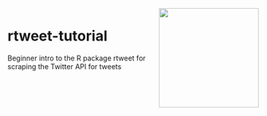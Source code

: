<img height="200" align="right" src="https://user-images.githubusercontent.com/55933131/143092473-835ce619-0b18-438f-b235-aee57209d52f.png">


# rtweet-tutorial
Beginner intro to the R package rtweet for scraping the Twitter API for tweets
